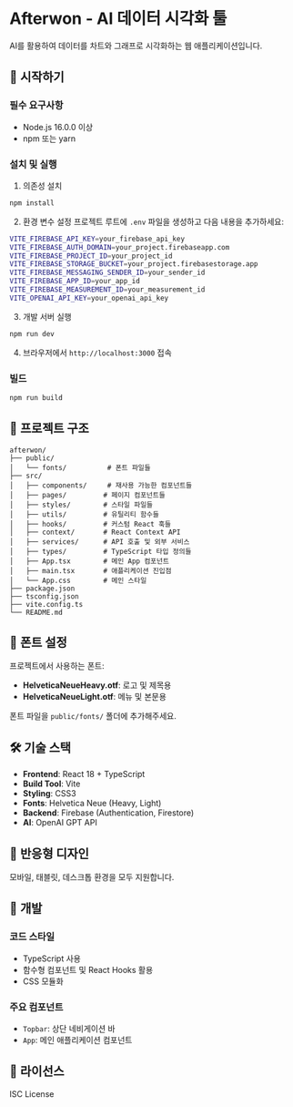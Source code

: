 # Afterwon - AI 데이터 시각화 툴

AI를 활용하여 데이터를 차트와 그래프로 시각화하는 웹 애플리케이션입니다.

## 🚀 시작하기

### 필수 요구사항
- Node.js 16.0.0 이상
- npm 또는 yarn

### 설치 및 실행

1. 의존성 설치
```bash
npm install
```

2. 환경 변수 설정
프로젝트 루트에 `.env` 파일을 생성하고 다음 내용을 추가하세요:

```bash
VITE_FIREBASE_API_KEY=your_firebase_api_key
VITE_FIREBASE_AUTH_DOMAIN=your_project.firebaseapp.com
VITE_FIREBASE_PROJECT_ID=your_project_id
VITE_FIREBASE_STORAGE_BUCKET=your_project.firebasestorage.app
VITE_FIREBASE_MESSAGING_SENDER_ID=your_sender_id
VITE_FIREBASE_APP_ID=your_app_id
VITE_FIREBASE_MEASUREMENT_ID=your_measurement_id
VITE_OPENAI_API_KEY=your_openai_api_key
```

3. 개발 서버 실행
```bash
npm run dev
```

4. 브라우저에서 `http://localhost:3000` 접속

### 빌드
```bash
npm run build
```

## 📁 프로젝트 구조

```
afterwon/
├── public/
│   └── fonts/          # 폰트 파일들
├── src/
│   ├── components/     # 재사용 가능한 컴포넌트들
│   ├── pages/         # 페이지 컴포넌트들
│   ├── styles/        # 스타일 파일들
│   ├── utils/         # 유틸리티 함수들
│   ├── hooks/         # 커스텀 React 훅들
│   ├── context/       # React Context API
│   ├── services/      # API 호출 및 외부 서비스
│   ├── types/         # TypeScript 타입 정의들
│   ├── App.tsx        # 메인 App 컴포넌트
│   ├── main.tsx       # 애플리케이션 진입점
│   └── App.css        # 메인 스타일
├── package.json
├── tsconfig.json
├── vite.config.ts
└── README.md
```

## 🎨 폰트 설정

프로젝트에서 사용하는 폰트:
- **HelveticaNeueHeavy.otf**: 로고 및 제목용
- **HelveticaNeueLight.otf**: 메뉴 및 본문용

폰트 파일을 `public/fonts/` 폴더에 추가해주세요.

## 🛠️ 기술 스택

- **Frontend**: React 18 + TypeScript
- **Build Tool**: Vite
- **Styling**: CSS3
- **Fonts**: Helvetica Neue (Heavy, Light)
- **Backend**: Firebase (Authentication, Firestore)
- **AI**: OpenAI GPT API

## 📱 반응형 디자인

모바일, 태블릿, 데스크톱 환경을 모두 지원합니다.

## 🔧 개발

### 코드 스타일
- TypeScript 사용
- 함수형 컴포넌트 및 React Hooks 활용
- CSS 모듈화

### 주요 컴포넌트
- `Topbar`: 상단 네비게이션 바
- `App`: 메인 애플리케이션 컴포넌트

## 📄 라이선스

ISC License 